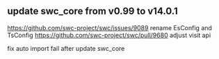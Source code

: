 ## update swc_core from v0.99 to v14.0.1
https://github.com/swc-project/swc/issues/9089 rename EsConfig and TsConfig
https://github.com/swc-project/swc/pull/9680 adjust visit api

fix
auto import fail after update swc_core